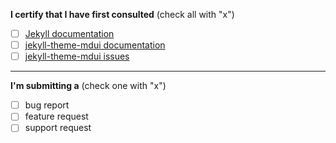 
**I certify that I have first consulted** (check all with "x")

- [ ] [Jekyll documentation ](https://jekyllrb.com/)
- [ ] [jekyll-theme-mdui documentation ](http://mdui.kejun.me/#/)
- [ ] [jekyll-theme-mdui issues ](https://github.com/KeJunMao/jekyll-theme-mdui/issues)

----

**I'm submitting a**  (check one with "x")

- [ ] bug report
- [ ] feature request
- [ ] support request

